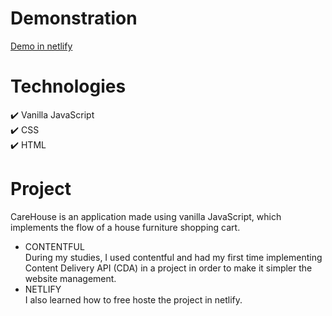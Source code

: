 # Demonstration
[Demo in netlify](https://carehouse.netlify.app)

# Technologies
:heavy_check_mark: Vanilla JavaScript\
:heavy_check_mark: CSS\
:heavy_check_mark: HTML

# Project
CareHouse is an application made using vanilla JavaScript, which implements the flow of a house furniture shopping cart.
* CONTENTFUL\
During my studies, I used contentful and had my first time implementing Content Delivery API (CDA) in a project in order to make it simpler the website management.
* NETLIFY\
I also learned how to free hoste the project in netlify.
